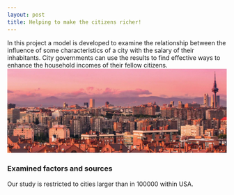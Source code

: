 ```yaml
---
layout: post
title: Helping to make the citizens richer!
---
```

In this project a model is developed to examine the relationship between the influence of some characteristics of a city with the salary of their inhabitants. City governments can use the results to find effective ways to enhance the household incomes of their fellow citizens.
![](../public/Landscape.jpg)
### Examined factors and sources
Our study is restricted to cities larger than in 100000 within USA.    

###
